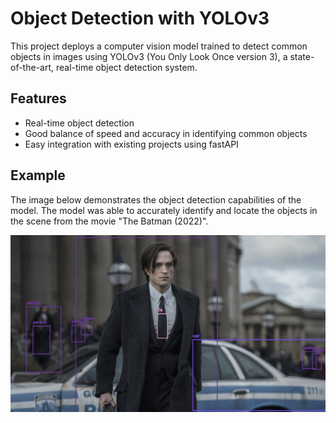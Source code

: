 # Object Detection with YOLOv3

This project deploys a computer vision model trained to detect common objects in images using YOLOv3 (You Only Look Once version 3), a state-of-the-art, real-time object detection system.

## Features

- Real-time object detection
- Good balance of speed and accuracy in identifying common objects
- Easy integration with existing projects using fastAPI

## Example

The image below demonstrates the object detection capabilities of the model. The model was able to accurately identify and locate the objects in the scene from the movie "The Batman (2022)".

![The Batman (2022)](images/detected-in-the-batman.jfif "The Batman (2022)")
